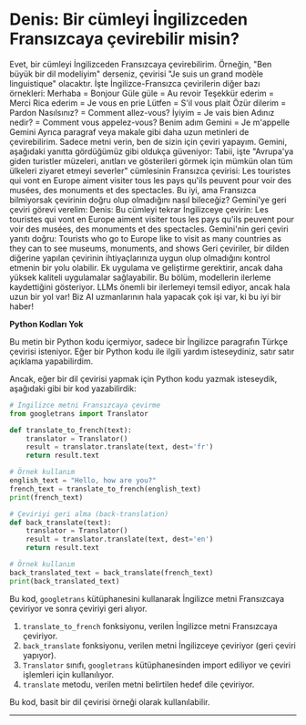 # Denis: Bir cümleyi İngilizceden Fransızcaya çevirebilir misin?
Evet, bir cümleyi İngilizceden Fransızcaya çevirebilirim. Örneğin, "Ben büyük bir dil modeliyim" derseniz, çevirisi "Je suis un grand modèle linguistique" olacaktır.
İşte İngilizce-Fransızca çevirilerin diğer bazı örnekleri:
Merhaba = Bonjour
Güle güle = Au revoir
Teşekkür ederim = Merci
Rica ederim = Je vous en prie
Lütfen = S'il vous plait
Özür dilerim = Pardon
Nasılsınız? = Comment allez-vous?
İyiyim = Je vais bien
Adınız nedir? = Comment vous appelez-vous?
Benim adım Gemini = Je m'appelle Gemini
Ayrıca paragraf veya makale gibi daha uzun metinleri de çevirebilirim. Sadece metni verin, ben de sizin için çeviri yapayım. Gemini, aşağıdaki yanıtta gördüğümüz gibi oldukça güveniyor: Tabii, işte "Avrupa'ya giden turistler müzeleri, anıtları ve gösterileri görmek için mümkün olan tüm ülkeleri ziyaret etmeyi severler" cümlesinin Fransızca çevirisi:
Les touristes qui vont en Europe aiment visiter tous les pays qu'ils peuvent pour voir des musées, des monuments et des spectacles. Bu iyi, ama Fransızca bilmiyorsak çevirinin doğru olup olmadığını nasıl bileceğiz? Gemini'ye geri çeviri görevi verelim: Denis:
Bu cümleyi tekrar İngilizceye çevirin: Les touristes qui vont en Europe aiment visiter tous les pays qu'ils peuvent pour voir des musées, des monuments et des spectacles. Gemini'nin geri çeviri yanıtı doğru: Tourists who go to Europe like to visit as many countries as they can to see museums, monuments, and shows Geri çeviriler, bir dilden diğerine yapılan çevirinin ihtiyaçlarınıza uygun olup olmadığını kontrol etmenin bir yolu olabilir. Ek uygulama ve geliştirme gerektirir, ancak daha yüksek kaliteli uygulamalar sağlayabilir. Bu bölüm, modellerin ilerleme kaydettiğini gösteriyor. LLMs önemli bir ilerlemeyi temsil ediyor, ancak hala uzun bir yol var! Biz AI uzmanlarının hala yapacak çok işi var, ki bu iyi bir haber!

**Python Kodları Yok**

Bu metin bir Python kodu içermiyor, sadece bir İngilizce paragrafın Türkçe çevirisi isteniyor. Eğer bir Python kodu ile ilgili yardım isteseydiniz, satır satır açıklama yapabilirdim. 

Ancak, eğer bir dil çevirisi yapmak için Python kodu yazmak isteseydik, aşağıdaki gibi bir kod yazabilirdik:

```python
# İngilizce metni Fransızcaya çevirme
from googletrans import Translator

def translate_to_french(text):
    translator = Translator()
    result = translator.translate(text, dest='fr')
    return result.text

# Örnek kullanım
english_text = "Hello, how are you?"
french_text = translate_to_french(english_text)
print(french_text)

# Çeviriyi geri alma (back-translation)
def back_translate(text):
    translator = Translator()
    result = translator.translate(text, dest='en')
    return result.text

# Örnek kullanım
back_translated_text = back_translate(french_text)
print(back_translated_text)
```

Bu kod, `googletrans` kütüphanesini kullanarak İngilizce metni Fransızcaya çeviriyor ve sonra çeviriyi geri alıyor. 

1. `translate_to_french` fonksiyonu, verilen İngilizce metni Fransızcaya çeviriyor.
2. `back_translate` fonksiyonu, verilen metni İngilizceye çeviriyor (geri çeviri yapıyor).
3. `Translator` sınıfı, `googletrans` kütüphanesinden import ediliyor ve çeviri işlemleri için kullanılıyor.
4. `translate` metodu, verilen metni belirtilen hedef dile çeviriyor. 

Bu kod, basit bir dil çevirisi örneği olarak kullanılabilir.

---

